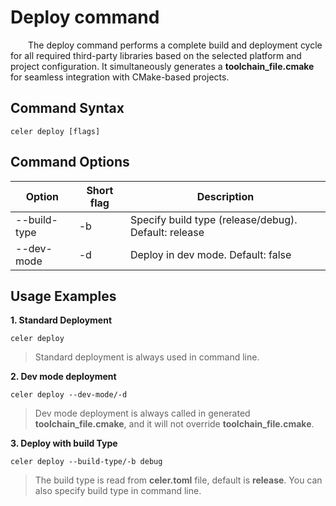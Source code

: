 # Deploy command

&emsp;&emsp;The deploy command performs a complete build and deployment cycle for all required third-party libraries based on the selected platform and project configuration. It simultaneously generates a **toolchain_file.cmake** for seamless integration with CMake-based projects.

## Command Syntax

```shell
celer deploy [flags]
```

## Command Options

| Option	        | Short flag | Description                                          |
| ----------------- | ---------- | -----------------------------------------------------|
| --build-type      | -b         | Specify build type (release/debug). Default: release |
| --dev-mode        | -d         | Deploy in dev mode. Default: false                   |

## Usage Examples

**1. Standard Deployment**

```shell
celer deploy
```

>Standard deployment is always used in command line.

**2. Dev mode deployment**

```shell
celer deploy --dev-mode/-d
```

>Dev mode deployment is always called in generated **toolchain_file.cmake**, and it will not override **toolchain_file.cmake**.

**3. Deploy with build Type**

```shell
celer deploy --build-type/-b debug
```

>The build type is read from **celer.toml** file, default is **release**. You can also specify build type in command line.

